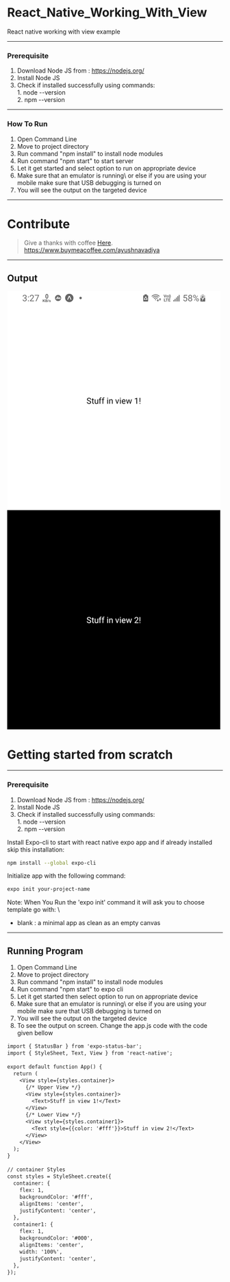 # React_Native_Working_With_View
React native working with view example




---
### Prerequisite

1. Download Node JS from : https://nodejs.org/
2. Install Node JS
3. Check if installed successfully using commands: \
                                                   1. node --version\
                                                   2. npm --version

---
### How To Run

1. Open Command Line
2. Move to project directory
4. Run command "npm install" to install node modules
5. Run command "npm start" to start server
6. Let it get started and select option to run on appropriate device
7. Make sure that an emulator is running\ or else if you are using your mobile make sure that USB debugging is turned on
8. You will see the output on the targeted device


---
# Contribute 

> Give a thanks with coffee [Here](https://www.buymeacoffee.com/ayushnavadiya).\
> https://www.buymeacoffee.com/ayushnavadiya

---
## Output
![Kitten Material](https://github.com/Ayush-Navadiya/React_Native_Working_With_View/blob/master/Screenshots/Output.jpg)



# Getting started from scratch


---
### Prerequisite

1. Download Node JS from : https://nodejs.org/
2. Install Node JS
3. Check if installed successfully using commands: \
                                                   1. node --version\
                                                   2. npm --version

Install Expo-cli to start with react native expo app and if already installed skip this installation:

```bash
npm install --global expo-cli
```

Initialize app with the following command:

```bash
expo init your-project-name
```

Note: When You Run the 'expo init' command it will ask you to choose template go with: \
 - blank : a minimal app as clean as an empty canvas


---
## Running Program 
1. Open Command Line
2. Move to project directory
4. Run command "npm install" to install node modules
5. Run command "npm start" to expo cli
6. Let it get started then select option to run on appropriate device
7. Make sure that an emulator is running\ or else if you are using your mobile make sure that USB debugging is turned on
8. You will see the output on the targeted device
9. To see the output on screen. Change the app.js code with the code given bellow

```
import { StatusBar } from 'expo-status-bar';
import { StyleSheet, Text, View } from 'react-native';

export default function App() {
  return (
    <View style={styles.container}>
      {/* Upper View */}
      <View style={styles.container}>
        <Text>Stuff in view 1!</Text>
      </View>
      {/* Lower View */}
      <View style={styles.container1}>
        <Text style={{color: '#fff'}}>Stuff in view 2!</Text>
      </View>
    </View>
  );
}

// container Styles
const styles = StyleSheet.create({
  container: {
    flex: 1,
    backgroundColor: '#fff',
    alignItems: 'center',
    justifyContent: 'center',
  },
  container1: {
    flex: 1,
    backgroundColor: '#000',
    alignItems: 'center',
    width: '100%',
    justifyContent: 'center',
  },
});


```


